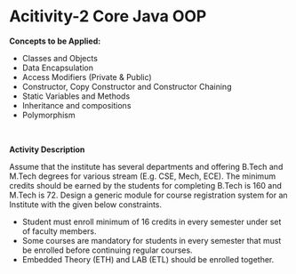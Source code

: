 # Acitivity-2 Core Java OOP
**Concepts to be Applied:**
-   Classes and Objects
-   Data Encapsulation
-   Access Modifiers (Private & Public)
-   Constructor, Copy Constructor and Constructor Chaining
-   Static Variables and Methods
-   Inheritance and compositions
-   Polymorphism
<br>

**Activity Description**

Assume that the institute has several departments and offering B.Tech and M.Tech degrees for various stream (E.g. CSE, Mech, ECE). The minimum credits should be earned by the students for completing B.Tech is 160 and M.Tech is 72. Design a generic module for course registration system for an Institute with the given below constraints.

-   Student must enroll minimum of 16 credits in every semester under set of faculty members.
-   Some courses are mandatory for students in every semester that must be enrolled before continuing regular courses.
-   Embedded Theory (ETH) and LAB (ETL) should be enrolled together.
